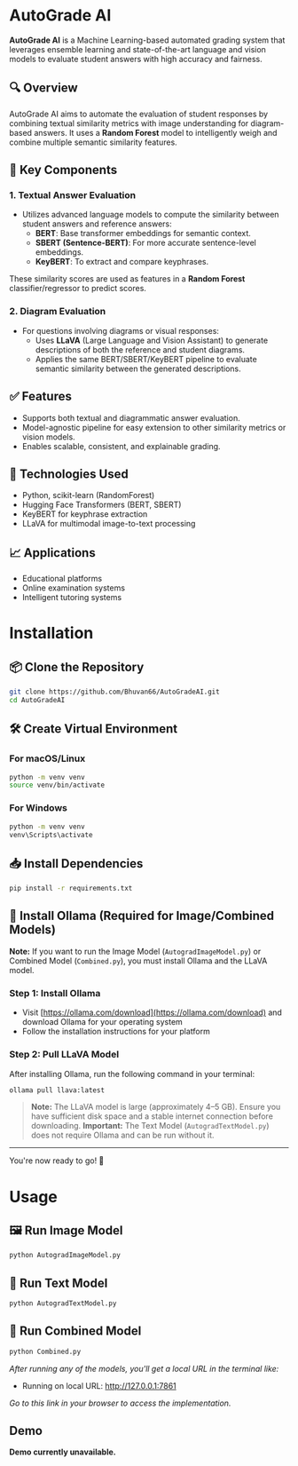 # AutoGrade AI

**AutoGrade AI** is a Machine Learning-based automated grading system that leverages ensemble learning and state-of-the-art language and vision models to evaluate student answers with high accuracy and fairness.

## 🔍 Overview

AutoGrade AI aims to automate the evaluation of student responses by combining textual similarity metrics with image understanding for diagram-based answers. It uses a **Random Forest** model to intelligently weigh and combine multiple semantic similarity features.

## 🧠 Key Components

### 1. **Textual Answer Evaluation**
- Utilizes advanced language models to compute the similarity between student answers and reference answers:
  - **BERT**: Base transformer embeddings for semantic context.
  - **SBERT (Sentence-BERT)**: For more accurate sentence-level embeddings.
  - **KeyBERT**: To extract and compare keyphrases.

These similarity scores are used as features in a **Random Forest** classifier/regressor to predict scores.

### 2. **Diagram Evaluation**
- For questions involving diagrams or visual responses:
  - Uses **LLaVA** (Large Language and Vision Assistant) to generate descriptions of both the reference and student diagrams.
  - Applies the same BERT/SBERT/KeyBERT pipeline to evaluate semantic similarity between the generated descriptions.

## ✅ Features
- Supports both textual and diagrammatic answer evaluation.
- Model-agnostic pipeline for easy extension to other similarity metrics or vision models.
- Enables scalable, consistent, and explainable grading.

## 🚀 Technologies Used
- Python, scikit-learn (RandomForest)
- Hugging Face Transformers (BERT, SBERT)
- KeyBERT for keyphrase extraction
- LLaVA for multimodal image-to-text processing

## 📈 Applications
- Educational platforms
- Online examination systems
- Intelligent tutoring systems
# Installation

## 📦 Clone the Repository

```bash
git clone https://github.com/Bhuvan66/AutoGradeAI.git
cd AutoGradeAI
```

## 🛠️ Create Virtual Environment

### For macOS/Linux

```bash
python -m venv venv
source venv/bin/activate
```

### For Windows

```bash
python -m venv venv
venv\Scripts\activate
```

## 📥 Install Dependencies

```bash
pip install -r requirements.txt
```

## 🦙 Install Ollama (Required for Image/Combined Models)

**Note:** If you want to run the Image Model (`AutogradImageModel.py`) or Combined Model (`Combined.py`), you must install Ollama and the LLaVA model.

### Step 1: Install Ollama
- Visit [https://ollama.com/download](https://ollama.com/download) and download Ollama for your operating system
- Follow the installation instructions for your platform

### Step 2: Pull LLaVA Model
After installing Ollama, run the following command in your terminal:

```bash
ollama pull llava:latest
```
> **Note:** The LLaVA model is large (approximately 4–5 GB). Ensure you have sufficient disk space and a stable internet connection before downloading.
**Important:** The Text Model (`AutogradTextModel.py`) does not require Ollama and can be run without it.

---

You're now ready to go! 🚀
# Usage

## 🖼️ Run Image Model

```bash
python AutogradImageModel.py
```

## 📝 Run Text Model

```bash
python AutogradTextModel.py
```

## 🔀 Run Combined Model

```bash
python Combined.py
```

*After running any of the models, you'll get a local URL in the terminal like:*
* Running on local URL:  http://127.0.0.1:7861

*Go to this link in your browser to access the implementation.*

## Demo

**Demo currently unavailable.**


